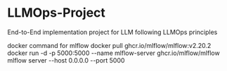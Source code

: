 # LLMOps-Project

End-to-End implementation project for LLM following LLMOps principles

docker command for mlflow
docker pull ghcr.io/mlflow/mlflow:v2.20.2
docker run -d -p 5000:5000 --name mlflow-server ghcr.io/mlflow/mlflow mlflow server --host 0.0.0.0 --port 5000
